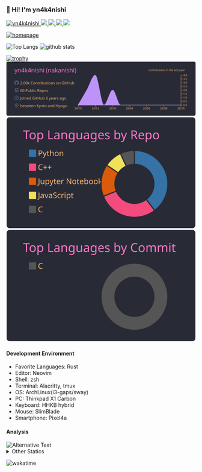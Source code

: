 ### 👋 Hi! I'm yn4k4nishi

<p align="left"> 
  <a href="https://github.com/yn4k4nishi/yn4k4nishi/">
    <img src="https://komarev.com/ghpvc/?username=yn4k4nishi" alt="yn4k4nishi" />
  </a>
  <a href="https://github.com/yn4k4nishi">
    <img height="20" src="https://img.shields.io/github/followers/yn4k4nishi?label=follow&logo=github&style=flat" />
  </a>
  <a href="https://zenn.dev/yutakatay">
    <img height="20" src="https://zenn-badge.ganariya.vercel.app/yutakatay/liked" />
  </a>
  <a href="https://zenn.dev/suisuiso">
    <img height="20" src="https://zenn-badge.ganariya.vercel.app/suisuiso/followers" />
  </a>
  <a href="https://zenn.dev/suisuiso">
    <img height="20" src="https://zenn-badge.ganariya.vercel.app/suisuiso/articles" />
  </a>
</p>

<p align="left"> 
  <a href="https://yn4k4nishi.github.io/">
    <img alt="homepage" width="30px" src="https://image.flaticon.com/icons/svg/565/565527.svg" />
  </a>
</p>

<p align="left"> 
  <img alt="Top Langs" height="150px" src="https://github-readme-stats.vercel.app/api/top-langs/?username=yn4k4nishi&layout=compact&count_private=true&show_icons=true&show_icons=true&theme=onedark" />
  <img alt="github stats" height="150px" src="https://github-readme-stats.vercel.app/api?username=yn4k4nishi&count_private=true&show_icons=true&show_icons=true&theme=onedark" />
</p>

[![trophy](https://github-profile-trophy.vercel.app/?username=yn4k4nishi&theme=gruvbox)](https://github.com/ryo-ma/github-profile-trophy)
[![](https://raw.githubusercontent.com/yn4k4nishi/yn4k4nishi/master/profile-summary-card-output/dracula/0-profile-details.svg)](https://github.com/vn7n24fzkq/github-profile-summary-cards)
[![](https://raw.githubusercontent.com/yn4k4nishi/yn4k4nishi/master/profile-summary-card-output/dracula/1-repos-per-language.svg)](https://github.com/vn7n24fzkq/github-profile-summary-cards)
[![](https://raw.githubusercontent.com/yn4k4nishi/yn4k4nishi/master/profile-summary-card-output/dracula/2-most-commit-language.svg)](https://github.com/vn7n24fzkq/github-profile-summary-cards)


#### Development Environment

- Favorite Languages: Rust
- Editor: Neovim
- Shell: zsh
- Terminal: Alacritty, tmux
- OS: ArchLinux(i3-gaps/sway)
- PC: Thinkpad X1 Carbon
- Keyboard: HHKB hybrid
- Mouse: SlimBlade
- Smartphone: Pixel4a

#### Analysis

<img height="150" src="https://github.com/yn4k4nishi/yn4k4nishi/blob/master/images/stat.svg" alt="Alternative Text"/>

<details>
  <summary>Other Statics</summary>
  <!--START_SECTION:waka-->
**🐱 My Github Data** 

> 🏆 684 Contributions in the Year 2021
 > 
> 📦 11.7 kB Used in Github's Storage 
 > 
> 🚫 Not Opted to Hire
 > 
> 📜 35 Public Repositories 
 > 
> 🔑 0 Private Repositories  
 > 
**I'm a Night 🦉** 

```text
🌞 Morning    18 commits     ██░░░░░░░░░░░░░░░░░░░░░░░   9.68% 
🌆 Daytime    73 commits     █████████░░░░░░░░░░░░░░░░   39.25% 
🌃 Evening    57 commits     ███████░░░░░░░░░░░░░░░░░░   30.65% 
🌙 Night      38 commits     █████░░░░░░░░░░░░░░░░░░░░   20.43%

```
📅 **I'm Most Productive on Tuesday** 

```text
Monday       27 commits     ███░░░░░░░░░░░░░░░░░░░░░░   14.52% 
Tuesday      48 commits     ██████░░░░░░░░░░░░░░░░░░░   25.81% 
Wednesday    35 commits     ████░░░░░░░░░░░░░░░░░░░░░   18.82% 
Thursday     20 commits     ██░░░░░░░░░░░░░░░░░░░░░░░   10.75% 
Friday       11 commits     █░░░░░░░░░░░░░░░░░░░░░░░░   5.91% 
Saturday     17 commits     ██░░░░░░░░░░░░░░░░░░░░░░░   9.14% 
Sunday       28 commits     ███░░░░░░░░░░░░░░░░░░░░░░   15.05%

```


📊 **This Week I Spent My Time On** 

```text
⌚︎ Time Zone: Asia/Tokyo

💬 Programming Languages: 
Other                    67 hrs 44 mins      ██████████████████████░░░   89.48% 
Lua                      1 hr 45 mins        ░░░░░░░░░░░░░░░░░░░░░░░░░   2.31% 
C++                      1 hr 17 mins        ░░░░░░░░░░░░░░░░░░░░░░░░░   1.7% 
VimL                     1 hr 1 min          ░░░░░░░░░░░░░░░░░░░░░░░░░   1.36% 
Bash                     58 mins             ░░░░░░░░░░░░░░░░░░░░░░░░░   1.3%

🔥 Editors: 
Browser                  67 hrs 19 mins      ██████████████████████░░░   88.91% 
Vim                      8 hrs 23 mins       ██░░░░░░░░░░░░░░░░░░░░░░░   11.09%

💻 Operating System: 
Linux                    75 hrs 42 mins      █████████████████████████   100.0%

```

**I Mostly Code in Vim script** 

```text
Vim script               8 repos             █████████████░░░░░░░░░░░░   53.33% 
Shell                    2 repos             ███░░░░░░░░░░░░░░░░░░░░░░   13.33% 
Rust                     2 repos             ███░░░░░░░░░░░░░░░░░░░░░░   13.33% 
TypeScript               2 repos             ███░░░░░░░░░░░░░░░░░░░░░░   13.33% 
AutoHotkey               1 repo              █░░░░░░░░░░░░░░░░░░░░░░░░   6.67%

```


**Timeline**

![Chart not found](https://raw.githubusercontent.com/yn4k4nishi/yn4k4nishi/master/charts/bar_graph.png) 


<!--END_SECTION:waka-->
</details>


![wakatime](https://github.com/yn4k4nishi/yn4k4nishi/workflows/Waka%20Readme/badge.svg)
